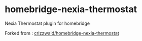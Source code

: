 # homebridge-nexia-thermostat
Nexia Thermostat plugin for homebridge

Forked from : [crizzwald/homebridge-nexia-thermostat](https://github.com/crizzwald/homebridge-nexia-thermostat)

